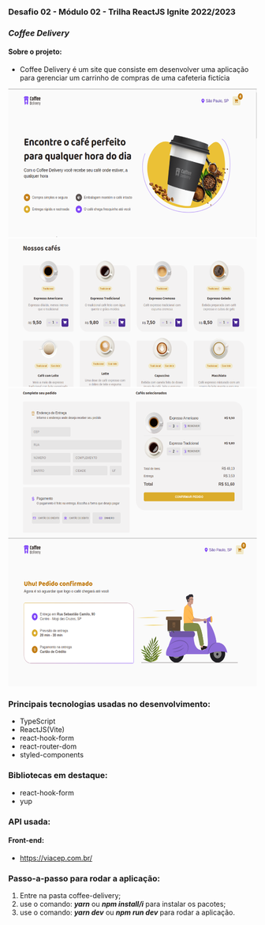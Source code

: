 ### Desafio 02 - Módulo 02 - Trilha ReactJS Ignite 2022/2023
### ***Coffee Delivery***
#### Sobre o projeto:
 * Coffee Delivery é um site que consiste em desenvolver uma aplicação para gerenciar um carrinho de compras de uma cafeteria fictícia

<img src="./assets/firstPage.png" alt="firstPage-photo-1" width="600px" height="300">
<img src="./assets/menu-coffees.png" alt="firstPageMenuCoffe-photo-2" width="600px" height="300">
<img src="./assets/checkoutPage.png" alt="checkoutPage-photo-3" width="600px" height="300">
<img src="./assets/successPage.png" alt="successPage-photo-4" width="600px" height="300">

### Principais tecnologias usadas no desenvolvimento:

* TypeScript
* ReactJS(Vite)
* react-hook-form
* react-router-dom
* styled-components

### Bibliotecas em destaque:

* react-hook-form
* yup

### API usada:
#### Front-end:
* https://viacep.com.br/

### Passo-a-passo para rodar a aplicação:
1. Entre na pasta coffee-delivery;
2. use o comando: ***yarn*** ou ***npm install/i*** para instalar os pacotes;
3. use o comando: ***yarn dev*** ou ***npm run dev*** para rodar a aplicação.